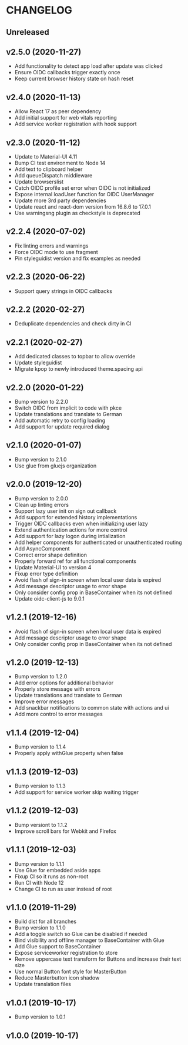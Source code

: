 # CHANGELOG

## Unreleased



## v2.5.0 (2020-11-27)

- Add functionality to detect app load after update was clicked
- Ensure OIDC callbacks trigger exactly once
- Keep current browser history state on hash reset


## v2.4.0 (2020-11-13)

- Allow React 17 as peer dependency
- Add initial support for web vitals reporting
- Add service worker registration with hook support


## v2.3.0 (2020-11-12)

- Update to Material-UI 4.11
- Bump CI test environment to Node 14
- Add text to clipboard helper
- Add queueDispatch middleware
- Update browserslist
- Catch OIDC profile set error when OIDC is not initialized
- Expose internal loadUser function for OIDC UserManager
- Update more 3rd party dependencies
- Update react and react-dom version from 16.8.6 to 17.0.1
- Use warningsng plugin as checkstyle is deprecated


## v2.2.4 (2020-07-02)

- Fix linting errors and warnings
- Force OIDC mode to use fragment
- Pin styleguidist version and fix examples as needed


## v2.2.3 (2020-06-22)

- Support query strings in OIDC callbacks


## v2.2.2 (2020-02-27)

- Deduplicate dependencies and check dirty in CI


## v2.2.1 (2020-02-27)

- Add dedicated classes to topbar to allow override
- Update styleguidist
- Migrate kpop to newly introduced theme.spacing api


## v2.2.0 (2020-01-22)

- Bump version to 2.2.0
- Switch OIDC from implicit to code with pkce
- Update translations and translate to German
- Add automatic retry to config loading
- Add support for update required dialog


## v2.1.0 (2020-01-07)

- Bump version to 2.1.0
- Use glue from gluejs organization


## v2.0.0 (2019-12-20)

- Bump version to 2.0.0
- Clean up linting errors
- Support lazy user init on sign out callback
- Add support for extended history implementations
- Trigger OIDC callbacks even when initializing user lazy
- Extend authentication actions for more control
- Add support for lazy logon during intialization
- Add helper components for authenticated or unauthenticated routing
- Add AsyncComponent
- Correct error shape definition
- Properly forward ref for all functional components
- Update Material-UI to version 4
- Fixup error type definition
- Avoid flash of sign-in screen when local user data is expired
- Add message descriptor usage to error shape
- Only consider config prop in BaseContainer when its not defined
- Update oidc-client-js to 9.0.1


## v1.2.1 (2019-12-16)

- Avoid flash of sign-in screen when local user data is expired
- Add message descriptor usage to error shape
- Only consider config prop in BaseContainer when its not defined


## v1.2.0 (2019-12-13)

- Bump version to 1.2.0
- Add error options for additional behavior
- Properly store message with errors
- Update translations and translate to German
- Improve error messages
- Add snackbar notifications to common state with actions and ui
- Add more control to error messages


## v1.1.4 (2019-12-04)

- Bump version to 1.1.4
- Properly apply withGlue property when false


## v1.1.3 (2019-12-03)

- Bump version to 1.1.3
- Add support for service worker skip waiting trigger


## v1.1.2 (2019-12-03)

- Bump versiont to 1.1.2
- Improve scroll bars for Webkit and Firefox


## v1.1.1 (2019-12-03)

- Bump version to 1.1.1
- Use Glue for embedded aside apps
- Fixup CI so it runs as non-root
- Run CI with Node 12
- Change CI to run as user instead of root


## v1.1.0 (2019-11-29)

- Build dist for all branches
- Bump version to 1.1.0
- Add a toggle switch so Glue can be disabled if needed
- Bind visibility and offline manager to BaseContainer with Glue
- Add Glue support to BaseContainer
- Expose serviceworker registration to store
- Remove uppercase text transform for Buttons and increase their text size
- Use normal Button font style for MasterButton
- Reduce Masterbutton icon shadow
- Update translation files


## v1.0.1 (2019-10-17)

- Bump version to 1.0.1


## v1.0.0 (2019-10-17)


